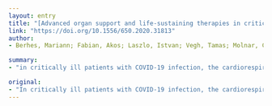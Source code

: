 ```yaml
---
layout: entry
title: "[Advanced organ support and life-sustaining therapies in critically ill COVID-19 infected patients]"
link: "https://doi.org/10.1556/650.2020.31813"
author:
- Berhes, Mariann; Fabian, Akos; Laszlo, Istvan; Vegh, Tamas; Molnar, Csilla; Fulesdi, Bela; Koszta, Gyorgy

summary:
- "in critically ill patients with COVID-19 infection, the cardiorespiratory system may collapse by the following mechanisms. Removal of cytokines by CytoSorb haemoperfusion has been used more and more frequently and with encouraging success in recent years to treat septic shock. In the case of hypoxaemia, inhaled nitric oxide (iNO) are considered."

original:
- "In critically ill patients with COVID-19 infection, the cardiorespiratory system may collapse by the following mechanisms: (1) cytokine storm, haemophagocytosis - septic shock, (2) uncontrollable hypoxaemia, (3) specific organ failure or multiple organ failure. In this summary, we review the currently available therapeutic options for the treatment and prevention of the above conditions. Removal of cytokines by CytoSorb haemoperfusion has been used more and more frequently and with encouraging success in recent years to treat septic shock. In the case of hypoxaemia, which can no longer be treated with conventional mechanical ventilation, inhaled nitric oxide (iNO), inhaled epoprostenol and venovenous extracorporeal membrane oxygenation (VV-ECMO) are considered. A common component of mostly late-stage organ failure is acute renal failure, which requires the initiation of one of the available continuous renal replacement therapies. Orv Hetil. 2020; 161 (17): 704-709."
---
```


